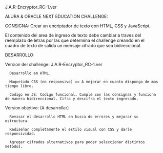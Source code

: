 J.A.R-Encryptor_RC-1.ver

ALURA & ORACLE NEXT EDUCATION CHALLENGE:

CONSIGNA:
  Crear un encriptador de texto con HTML, CSS y JavaScript.
  
  El contenido del area de ingreso de texto debe cambiar a traves del reemplazo de letras por las que determina el challenge creando en el cuadro de texto de salida un mensaje cifrado que sea bidireccional.
  
DESARROLLO:

  Version del challenge: J.A.R-Encryptor_RC-1.ver
  
      Desarrollo en HTML.
      
      Maquetado CSS (no responsive) == A mejorar en cuanto disponga de mas tiempo libre.
      
      Codigo en JS: Codigo funcional. Cumple con las consignas y funciona de manera bidireccional. Cifra y descifra el texto ingresado.
      
  Version objetivo: (A desarrollar)
  
      Revisar el desarrollo HTML en busca de errores y mejorar su estructura.
      
      Rediseñar completamente el estilo visual con CSS y darle responsividad.
      
      Agregar cifrados alternativos para poder seleccionar distintos metodos.
